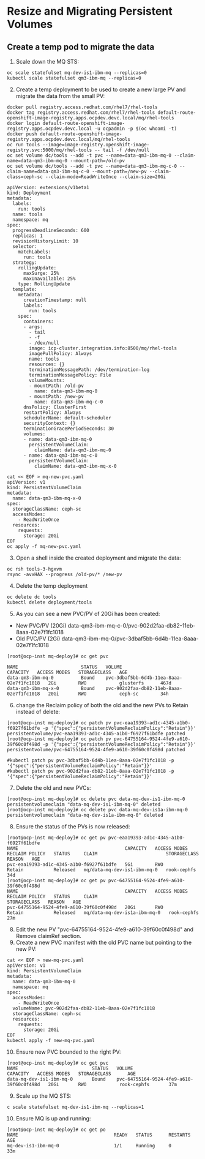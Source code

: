 # Resize and Migrating Persistent Volumes
## Create a temp pod to migrate the data
1. Scale down the MQ STS:
```
oc scale statefulset mq-dev-is1-ibm-mq --replicas=0
kubectl scale statefulset qm3-ibm-mq --replicas=0
```
2. Create a temp deployment to be used to create a new large PV and migrate the data from the small PV:
```
docker pull registry.access.redhat.com/rhel7/rhel-tools
docker tag registry.access.redhat.com/rhel7/rhel-tools default-route-openshift-image-registry.apps.ocpdev.devc.local/mq/rhel-tools
docker login default-route-openshift-image-registry.apps.ocpdev.devc.local -u ocpadmin -p $(oc whoami -t)
docker push default-route-openshift-image-registry.apps.ocpdev.devc.local/mq/rhel-tools
oc run tools --image=image-registry.openshift-image-registry.svc:5000/mq/rhel-tools -- tail -f /dev/null
oc set volume dc/tools --add -t pvc --name=data-qm3-ibm-mq-0 --claim-name=data-qm3-ibm-mq-0 --mount-path=/old-pv
oc set volume dc/tools --add -t pvc --name=data-qm3-ibm-mq-c-0 --claim-name=data-qm3-ibm-mq-c-0 --mount-path=/new-pv --claim-class=ceph-sc --claim-mode=ReadWriteOnce --claim-size=20Gi

apiVersion: extensions/v1beta1
kind: Deployment
metadata:
  labels:
    run: tools
  name: tools
  namespace: mq
spec:
  progressDeadlineSeconds: 600
  replicas: 1
  revisionHistoryLimit: 10
  selector:
    matchLabels:
      run: tools
  strategy:
    rollingUpdate:
      maxSurge: 25%
      maxUnavailable: 25%
    type: RollingUpdate
  template:
    metadata:
      creationTimestamp: null
      labels:
        run: tools
    spec:
      containers:
      - args:
        - tail
        - -f
        - /dev/null
        image: icp-cluster.integration.info:8500/mq/rhel-tools
        imagePullPolicy: Always
        name: tools
        resources: {}
        terminationMessagePath: /dev/termination-log
        terminationMessagePolicy: File
        volumeMounts:
        - mountPath: /old-pv
          name: data-qm3-ibm-mq-0
        - mountPath: /new-pv
          name: data-qm3-ibm-mq-c-0
      dnsPolicy: ClusterFirst
      restartPolicy: Always
      schedulerName: default-scheduler
      securityContext: {}
      terminationGracePeriodSeconds: 30
      volumes:
      - name: data-qm3-ibm-mq-0
        persistentVolumeClaim:
          claimName: data-qm3-ibm-mq-0
      - name: data-qm3-ibm-mq-c-0
        persistentVolumeClaim:
          claimName: data-qm3-ibm-mq-x-0
		
cat << EOF > mq-new-pvc.yaml		
apiVersion: v1
kind: PersistentVolumeClaim
metadata:
  name: data-qm3-ibm-mq-x-0
spec:
  storageClassName: ceph-sc
  accessModes:
    - ReadWriteOnce
  resources:
    requests:
      storage: 20Gi
EOF
oc apply -f mq-new-pvc.yaml	  
```
3. Open a shell inside the created deployment and migrate the data:
```
oc rsh tools-3-hgxvm
rsync -avxHAX --progress /old-pv/* /new-pv
```
4. Delete the temp deployment
```
oc delete dc tools
kubectl delete deployment/tools
```

5. As you can see a new PVC/PV of 20Gi has been created:
* New PVC/PV (20Gi) data-qm3-ibm-mq-c-0/pvc-902d2faa-db82-11eb-8aaa-02e7f1fc1018
* Old PVC/PV (2Gi)  data-qm3-ibm-mq-0/pvc-3dbaf5bb-6d4b-11ea-8aaa-02e7f1fc1018
```
[root@ocp-inst mq-deploy]# oc get pvc

NAME                       STATUS   VOLUME                                     CAPACITY   ACCESS MODES   STORAGECLASS   AGE
data-qm3-ibm-mq-0          Bound    pvc-3dbaf5bb-6d4b-11ea-8aaa-02e7f1fc1018   2Gi        RWO            glusterfs      467d
data-qm3-ibm-mq-x-0        Bound    pvc-902d2faa-db82-11eb-8aaa-02e7f1fc1018   20Gi       RWO            ceph-sc        34h
```
6. change the Reclaim policy of both the old and the new PVs to Retain instead of delete:
```
[root@ocp-inst mq-deploy]# oc patch pv pvc-eaa19393-ad1c-4345-a1b0-f6927f61bdfe -p '{"spec":{"persistentVolumeReclaimPolicy":"Retain"}}'
persistentvolume/pvc-eaa19393-ad1c-4345-a1b0-f6927f61bdfe patched
[root@ocp-inst mq-deploy]# oc patch pv pvc-64755164-9524-4fe9-a610-39f60c0f498d -p '{"spec":{"persistentVolumeReclaimPolicy":"Retain"}}'
persistentvolume/pvc-64755164-9524-4fe9-a610-39f60c0f498d patched

#kubectl patch pv pvc-3dbaf5bb-6d4b-11ea-8aaa-02e7f1fc1018 -p '{"spec":{"persistentVolumeReclaimPolicy":"Retain"}}'
#kubectl patch pv pvc-902d2faa-db82-11eb-8aaa-02e7f1fc1018 -p '{"spec":{"persistentVolumeReclaimPolicy":"Retain"}}'
```
7. Delete the old and new PVCs:
```
[root@ocp-inst mq-deploy]# oc delete pvc data-mq-dev-is1-ibm-mq-0
persistentvolumeclaim "data-mq-dev-is1-ibm-mq-0" deleted
[root@ocp-inst mq-deploy]# oc delete pvc data-mq-dev-is1a-ibm-mq-0
persistentvolumeclaim "data-mq-dev-is1a-ibm-mq-0" deleted
```
8. Ensure the status of the PVs is now released:
```
[root@ocp-inst mq-deploy]# oc get pv pvc-eaa19393-ad1c-4345-a1b0-f6927f61bdfe
NAME                                       CAPACITY   ACCESS MODES   RECLAIM POLICY   STATUS     CLAIM                         STORAGECLASS   REASON   AGE
pvc-eaa19393-ad1c-4345-a1b0-f6927f61bdfe   5Gi        RWO            Retain           Released   mq/data-mq-dev-is1-ibm-mq-0   rook-cephfs             34d
[root@ocp-inst mq-deploy]# oc get pv pvc-64755164-9524-4fe9-a610-39f60c0f498d
NAME                                       CAPACITY   ACCESS MODES   RECLAIM POLICY   STATUS     CLAIM                          STORAGECLASS   REASON   AGE
pvc-64755164-9524-4fe9-a610-39f60c0f498d   20Gi       RWO            Retain           Released   mq/data-mq-dev-is1a-ibm-mq-0   rook-cephfs             27m
```
8. Edit the new PV "pvc-64755164-9524-4fe9-a610-39f60c0f498d" and Remove claimRef section.
9. Create a new PVC manifest with the old PVC name but pointing to the new PV:
```
cat << EOF > new-mq-pvc.yaml
apiVersion: v1
kind: PersistentVolumeClaim
metadata:
  name: data-qm3-ibm-mq-0
  namespace: mq
spec:
  accessModes:
    - ReadWriteOnce
  volumeName: pvc-902d2faa-db82-11eb-8aaa-02e7f1fc1018
  storageClassName: ceph-sc
  resources:
    requests:
      storage: 20Gi
EOF
kubectl apply -f new-mq-pvc.yaml
```
10. Ensure new PVC bounded to the right PV:
```
[root@ocp-inst mq-deploy]# oc get pvc
NAME                           STATUS   VOLUME                                     CAPACITY   ACCESS MODES   STORAGECLASS      AGE
data-mq-dev-is1-ibm-mq-0       Bound    pvc-64755164-9524-4fe9-a610-39f60c0f498d   20Gi       RWO            rook-cephfs       37m
``` 
9. Scale up the MQ STS:
```
c scale statefulset mq-dev-is1-ibm-mq --replicas=1
```
10. Ensure MQ is up and running:
```
[root@ocp-inst mq-deploy]# oc get po
NAME                                   READY   STATUS      RESTARTS   AGE
mq-dev-is1-ibm-mq-0                    1/1     Running     0          33m
```
